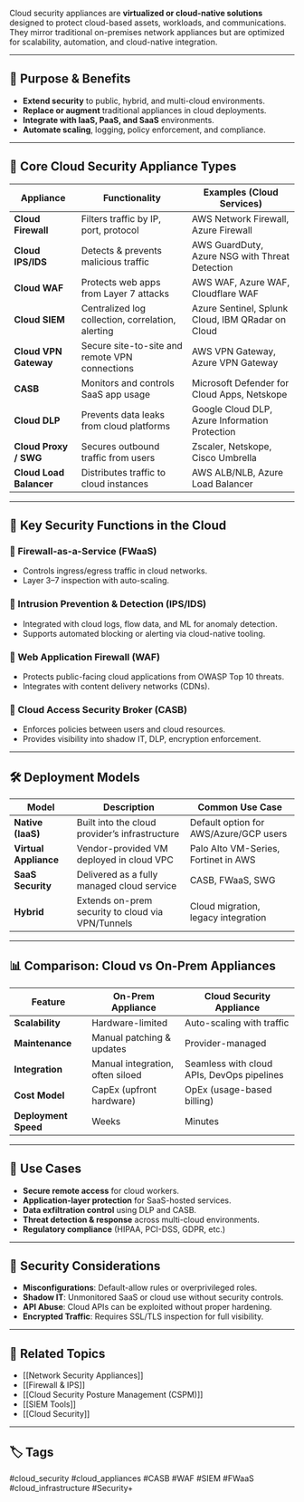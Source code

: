 Cloud security appliances are **virtualized or cloud-native solutions** designed to protect cloud-based assets, workloads, and communications. They mirror traditional on-premises network appliances but are optimized for scalability, automation, and cloud-native integration.

---

## 🎯 Purpose & Benefits

- **Extend security** to public, hybrid, and multi-cloud environments.
- **Replace or augment** traditional appliances in cloud deployments.
- **Integrate with IaaS, PaaS, and SaaS** environments.
- **Automate scaling**, logging, policy enforcement, and compliance.

---

## 🔐 Core Cloud Security Appliance Types

| Appliance                     | Functionality                                            | Examples (Cloud Services)                          |
|------------------------------|----------------------------------------------------------|----------------------------------------------------|
| **Cloud Firewall**           | Filters traffic by IP, port, protocol                    | AWS Network Firewall, Azure Firewall               |
| **Cloud IPS/IDS**            | Detects & prevents malicious traffic                     | AWS GuardDuty, Azure NSG with Threat Detection     |
| **Cloud WAF**                | Protects web apps from Layer 7 attacks                   | AWS WAF, Azure WAF, Cloudflare WAF                 |
| **Cloud SIEM**               | Centralized log collection, correlation, alerting        | Azure Sentinel, Splunk Cloud, IBM QRadar on Cloud  |
| **Cloud VPN Gateway**        | Secure site-to-site and remote VPN connections           | AWS VPN Gateway, Azure VPN Gateway                 |
| **CASB**                     | Monitors and controls SaaS app usage                     | Microsoft Defender for Cloud Apps, Netskope        |
| **Cloud DLP**                | Prevents data leaks from cloud platforms                 | Google Cloud DLP, Azure Information Protection     |
| **Cloud Proxy / SWG**        | Secures outbound traffic from users                      | Zscaler, Netskope, Cisco Umbrella                  |
| **Cloud Load Balancer**      | Distributes traffic to cloud instances                   | AWS ALB/NLB, Azure Load Balancer                   |

---

## 🧱 Key Security Functions in the Cloud

### 🔸 Firewall-as-a-Service (FWaaS)
- Controls ingress/egress traffic in cloud networks.
- Layer 3–7 inspection with auto-scaling.

### 🔸 Intrusion Prevention & Detection (IPS/IDS)
- Integrated with cloud logs, flow data, and ML for anomaly detection.
- Supports automated blocking or alerting via cloud-native tooling.

### 🔸 Web Application Firewall (WAF)
- Protects public-facing cloud applications from OWASP Top 10 threats.
- Integrates with content delivery networks (CDNs).

### 🔸 Cloud Access Security Broker (CASB)
- Enforces policies between users and cloud resources.
- Provides visibility into shadow IT, DLP, encryption enforcement.

---

## 🛠️ Deployment Models

| Model            | Description                                       | Common Use Case                        |
|------------------|---------------------------------------------------|----------------------------------------|
| **Native (IaaS)**| Built into the cloud provider’s infrastructure    | Default option for AWS/Azure/GCP users |
| **Virtual Appliance** | Vendor-provided VM deployed in cloud VPC | Palo Alto VM-Series, Fortinet in AWS   |
| **SaaS Security**| Delivered as a fully managed cloud service        | CASB, FWaaS, SWG                        |
| **Hybrid**       | Extends on-prem security to cloud via VPN/Tunnels| Cloud migration, legacy integration    |

---

## 📊 Comparison: Cloud vs On-Prem Appliances

| Feature               | On-Prem Appliance                  | Cloud Security Appliance                         |
|-----------------------|-----------------------------------|--------------------------------------------------|
| **Scalability**       | Hardware-limited                   | Auto-scaling with traffic                        |
| **Maintenance**       | Manual patching & updates          | Provider-managed                                 |
| **Integration**       | Manual integration, often siloed   | Seamless with cloud APIs, DevOps pipelines       |
| **Cost Model**        | CapEx (upfront hardware)           | OpEx (usage-based billing)                       |
| **Deployment Speed**  | Weeks                              | Minutes                                          |

---

## 🧠 Use Cases

- **Secure remote access** for cloud workers.
- **Application-layer protection** for SaaS-hosted services.
- **Data exfiltration control** using DLP and CASB.
- **Threat detection & response** across multi-cloud environments.
- **Regulatory compliance** (HIPAA, PCI-DSS, GDPR, etc.)

---

## 🚨 Security Considerations

- **Misconfigurations**: Default-allow rules or overprivileged roles.
- **Shadow IT**: Unmonitored SaaS or cloud use without security controls.
- **API Abuse**: Cloud APIs can be exploited without proper hardening.
- **Encrypted Traffic**: Requires SSL/TLS inspection for full visibility.

---

## 📎 Related Topics

- [[Network Security Appliances]]
- [[Firewall & IPS]]
- [[Cloud Security Posture Management (CSPM)]]
- [[SIEM Tools]]
- [[Cloud Security]]

---

## 🏷 Tags

#cloud_security #cloud_appliances #CASB #WAF #SIEM #FWaaS #cloud_infrastructure #Security+

